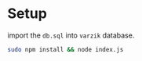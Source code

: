 


# Setup 

import the `db.sql` into `varzik` database.

```bash
sudo npm install && node index.js
```
